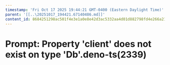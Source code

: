 ```yaml
---
timestamp: 'Fri Oct 17 2025 19:44:21 GMT-0400 (Eastern Daylight Time)'
parent: '[[..\20251017_194421.67140486.md]]'
content_id: 8684251298ac501f4e3e1a0e8e42d3ac5332aa4d01d882798fd4e266a21f2b92
---
```


# Prompt: Property 'client' does not exist on type 'Db'.deno-ts(2339)

